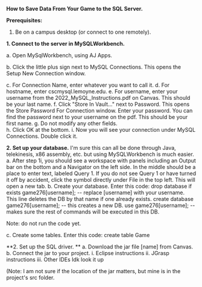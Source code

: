 **How to Save Data From Your Game to the SQL Server.**

**Prerequisites:**
  1. Be on a campus desktop (or connect to one remotely).

**1. Connect to the server in MySQLWorkbench.**

  a. Open MySqlWorkbench, using AJ Apps.
  
  b. Click the little plus sign next to MySQL Connections. This opens the Setup New Connection window.
  
  c. For Connection Name, enter whatever you want to call it.
  d. For hostname, enter cscmysql.lemoyne.edu.
  e. For username, enter your username from the 2022_MySQL_Instructions.pdf on Canvas. This should be your last name.
  f. Click "Store In Vault..." next to Password. This opens the Store Password For Connection window. Enter your password. You can find the password next to your username on the pdf. This should be your first name.
  g. Do not modify any other fields.  
  h. Click OK at the bottom.
  i. Now you will see your connection under MySQL Connections. Double click it.
  
**2. Set up your database.**
I'm sure this can all be done through Java, telekinesis, x86 assembly, etc. but using MySQLWorkbench is much easier.
  a. After step 1i, you should see a workspace with panels including an Output bar on the bottom and a Navigator on the left side. In the middle should be a place to enter text, labeled Query 1. If you do not see Query 1 or have turned it off by accident, click the symbol directly under File in the top left. This will open a new tab.
  b. Create your database. Enter this code: 
  drop database if exists game276[username]; -- replace [username] with your username. This line deletes the DB by that name if one already exists.
  create database game276[username]; -- this creates a new DB.
  use game276[username]; -- makes sure the rest of commands will be executed in this DB.
  
  Note: do not run the code yet.
  
  c. Create some tables. Enter this code:
  create table Game

  

**2. Set up the SQL driver. **
a. Download the jar file [name] from Canvas.
b. Connect the jar to your project.
i. Eclipse instructions
ii. JGrasp instructions
iii. Other IDEs
Idk look it up 

(Note: I am not sure if the location of the jar matters, but mine is in the project's src folder.

